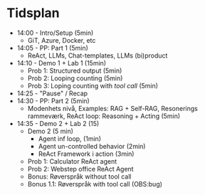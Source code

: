 # Tidsplan
- 14:00 - Intro/Setup (5min)
  - GiT, Azure, Docker, etc
- 14:05 - PP: Part 1 (5min)
  - ReAct, LLMs, Chat-templates, LLMs (bi)product
- 14:10 - Demo 1 + Lab 1 (15min)
  - Prob 1: Structured output (5min)
  - Prob 2: Looping counting (5min)
  - Prob 3: Loping counting with *tool call* (5min)
- 14:25 - "Pause" / Recap
- 14:30 - PP: Part 2 (5min)
  - Modenhets nivå, Examples: RAG + Self-RAG,  Resonerings rammeværk, ReAct loop: Reasoning + Acting (5min)
- 14:35 - Demo 2 + Lab 2 (15)
  - Demo 2 (5 min)
    - Agent inf loop, (1min)
    - Agent un-controlled behavior (2min)
    - ReAct Framework i action (3min)
  - Prob 1: Calculator ReAct agent
  - Prob 2: Webstep office ReAct Agent
  - Bonus: Røverspråk without tool call
  - Bonus 1.1: Røverspråk with tool call (OBS:bug)